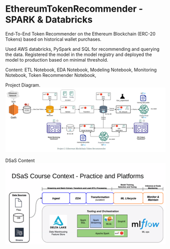 # EthereumTokenRecommender - SPARK & Databricks
End-To-End Token Recommender on the Ethereum Blockchain (ERC-20 Tokens) based on historical wallet purchases. 

Used AWS databricks, PySpark and SQL for recommending and querying the data. Registered the model in the model registry and deployed the model to production based on minimal threshold. 


Content: ETL Notebook, EDA Notebook, Modeling Notebook, Monitoring Notebook, Token Recommender Notebook, 

Project Diagram.
![alt text](https://github.com/mnovovil/EthereumTokenRecommender/blob/main/TokenRecommender.png)

DSaS Content
![alt text](https://github.com/mnovovil/EthereumTokenRecommender/blob/main/DSaS%20Tools.png)
